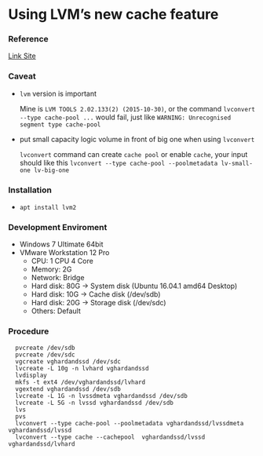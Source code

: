 # Using LVM’s new cache feature

### Reference
[Link Site](https://rwmj.wordpress.com/2014/05/22/using-lvms-new-cache-feature/)


### Caveat
+ `lvm` version is important

  Mine is `LVM TOOLS 2.02.133(2) (2015-10-30)`, or the command `lvconvert --type cache-pool ...` would fail, just like `WARNING: Unrecognised segment type cache-pool`


+ put small capacity logic volume in front of big one when using `lvconvert`

  `lvconvert` command can create `cache pool` or enable `cache`, your input should like this `lvconvert --type cache-pool --poolmetadata lv-small-one lv-big-one`


### Installation
+ `apt install lvm2`

### Development Enviroment
+ Windows 7 Ultimate 64bit
+ VMware Workstation 12 Pro
  - CPU: 1 CPU 4 Core
  - Memory: 2G
  - Network: Bridge
  - Hard disk: 80G -> System disk (Ubuntu 16.04.1 amd64 Desktop)
  - Hard disk: 10G -> Cache disk (/dev/sdb)
  - Hard disk: 20G -> Storage disk (/dev/sdc)
  - Others: Default
  
### Procedure
```
  pvcreate /dev/sdb
  pvcreate /dev/sdc
  vgcreate vghardandssd /dev/sdc
  lvcreate -L 10g -n lvhard vghardandssd
  lvdisplay 
  mkfs -t ext4 /dev/vghardandssd/lvhard
  vgextend vghardandssd /dev/sdb
  lvcreate -L 1G -n lvssdmeta vghardandssd /dev/sdb
  lvcreate -L 5G -n lvssd vghardandssd /dev/sdb
  lvs
  pvs
  lvconvert --type cache-pool --poolmetadata vghardandssd/lvssdmeta vghardandssd/lvssd
  lvconvert --type cache --cachepool  vghardandssd/lvssd vghardandssd/lvhard
```
